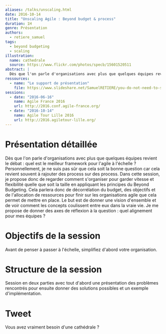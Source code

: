 ```yaml
---
aliases: /talks/unscaling.html
date: 2016-10-14
title: "Unscaling Agile : Beyond budget & process"
duration: 1H
genre: Présentation
authors:
  - retiere_samuel
tags:
  - beyond budgeting
  - scaling
illustration:
  name: cathedrale
  source: https://www.flickr.com/photos/specb/15601520511
abstract: |
  Dès que l'on parle d'organisations avec plus que quelques équipes revient le débat : quel est le meilleur framework pour l'agile à l'échelle ? Personnellement, je ne suis pas sûr que cela soit la bonne question car cela revient souvent à rajouter des process sur des process. Dans cette session, je propose donc de regarder comment s'organiser pour garder vitesse et flexibilité quelle que soit la taille en appliquant les principes du Beyond Budgeting. Cela parlera donc de décorrélation du budget, des objectifs et de l'allocation de ressources pour finir sur les organisations agile que cela permet de mettre en place. Le but est de donner une vision d'ensemble et de voir comment les concepts coulissent entre eux dans la vraie vie. Je me propose de donner des axes de réflexion à la question : quel alignement pour mes équipes ?
ressources:
  - name: "Le support de présentation"
    file: https://www.slideshare.net/SamuelRETIERE/you-do-not-need-to-scale-agile
sessions:
  - date: "2016-06-16"
    name: Agile France 2016
    url: http://2016.conf.agile-france.org/
  - date: "2016-10-14"
    name: Agile Tour Lille 2016
    url: http://2016.agiletour-lille.org/
---
```


# Présentation détaillée

Dès que l'on parle d'organisations avec plus que quelques équipes revient le débat : quel est le meilleur framework pour l'agile à l'échelle ? Personnellement, je ne suis pas sûr que cela soit la bonne question car cela revient souvent à rajouter des process sur des process. Dans cette session, je propose donc de regarder comment s'organiser pour garder vitesse et flexibilité quelle que soit la taille en appliquant les principes du Beyond Budgeting. Cela parlera donc de décorrélation du budget, des objectifs et de l'allocation de ressources pour finir sur les organisations agile que cela permet de mettre en place. Le but est de donner une vision d'ensemble et de voir comment les concepts coulissent entre eux dans la vraie vie. Je me propose de donner des axes de réflexion à la question : quel alignement pour mes équipes ?


# Objectifs de la session

Avant de penser à passer à l'échelle, simplifiez d'abord votre organisation.

# Structure de la session

Session en deux parties avec tout d'abord une présentation des problèmes rencontrés pour ensuite donner des solutions possibles et un exemple d'implémentation.

# Tweet

Vous avez vraiment besoin d'une cathédrale ?

<!---
# Notes

* Déjà donné à Agile France, Agile Tour Lille et en BBL
--->
